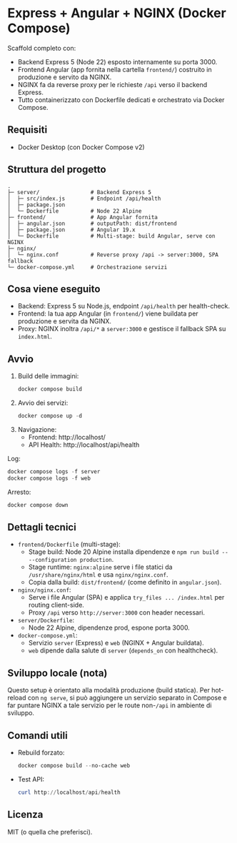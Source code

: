 # Express + Angular + NGINX (Docker Compose)

Scaffold completo con:
- Backend Express 5 (Node 22) esposto internamente su porta 3000.
- Frontend Angular (app fornita nella cartella `frontend/`) costruito in produzione e servito da NGINX.
- NGINX fa da reverse proxy per le richieste `/api` verso il backend Express.
- Tutto containerizzato con Dockerfile dedicati e orchestrato via Docker Compose.

## Requisiti
- Docker Desktop (con Docker Compose v2)

## Struttura del progetto
```
.
├─ server/                # Backend Express 5
│  ├─ src/index.js        # Endpoint /api/health
│  ├─ package.json
│  └─ Dockerfile          # Node 22 Alpine
├─ frontend/              # App Angular fornita
│  ├─ angular.json        # outputPath: dist/frontend
│  ├─ package.json        # Angular 19.x
│  └─ Dockerfile          # Multi-stage: build Angular, serve con NGINX
├─ nginx/
│  └─ nginx.conf          # Reverse proxy /api -> server:3000, SPA fallback
└─ docker-compose.yml     # Orchestrazione servizi
```

## Cosa viene eseguito
- Backend: Express 5 su Node.js, endpoint `/api/health` per health-check.
- Frontend: la tua app Angular (in `frontend/`) viene buildata per produzione e servita da NGINX.
- Proxy: NGINX inoltra `/api/*` a `server:3000` e gestisce il fallback SPA su `index.html`.

## Avvio
1. Build delle immagini:
   ```powershell
   docker compose build
   ```
2. Avvio dei servizi:
   ```powershell
   docker compose up -d
   ```
3. Navigazione:
   - Frontend: http://localhost/
   - API Health: http://localhost/api/health

Log:
```powershell
docker compose logs -f server
docker compose logs -f web
```

Arresto:
```powershell
docker compose down
```

## Dettagli tecnici
- `frontend/Dockerfile` (multi-stage):
  - Stage build: Node 20 Alpine installa dipendenze e `npm run build -- --configuration production`.
  - Stage runtime: `nginx:alpine` serve i file statici da `/usr/share/nginx/html` e usa `nginx/nginx.conf`.
  - Copia dalla build: `dist/frontend/` (come definito in `angular.json`).
- `nginx/nginx.conf`:
  - Serve i file Angular (SPA) e applica `try_files ... /index.html` per routing client-side.
  - Proxy `/api` verso `http://server:3000` con header necessari.
- `server/Dockerfile`:
  - Node 22 Alpine, dipendenze prod, espone porta 3000.
- `docker-compose.yml`:
  - Servizio `server` (Express) e `web` (NGINX + Angular buildata).
  - `web` dipende dalla salute di `server` (`depends_on` con healthcheck).

## Sviluppo locale (nota)
Questo setup è orientato alla modalità produzione (build statica). Per hot-reload con `ng serve`, si può aggiungere un servizio separato in Compose e far puntare NGINX a tale servizio per le route non-`/api` in ambiente di sviluppo.

## Comandi utili
- Rebuild forzato:
  ```powershell
  docker compose build --no-cache web
  ```
- Test API:
  ```powershell
  curl http://localhost/api/health
  ```

## Licenza
MIT (o quella che preferisci).
